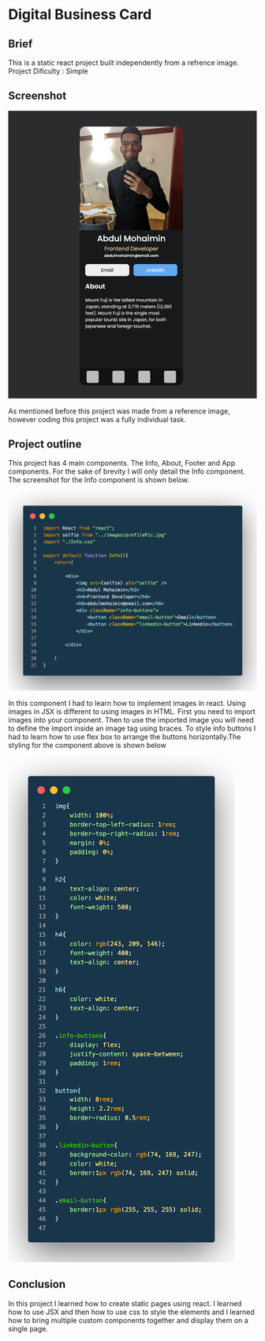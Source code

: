 # Digital Business Card

## Brief
This is a static react project built independently from a refrence image. Project Dificulty : Simple

## Screenshot
![](images/digital-business-card.png)

As mentioned before this project was made from a reference image, however coding this project was a fully individual task.

## Project outline
This project has 4 main components. The  Info, About, Footer and App components. For the sake of brevity I will only detail the Info component. The screenshot for the Info component is shown below.

![](images/digital-business-card-info-component.png)

In this component I had to learn how to implement images in react. Using images in JSX is different to using images in HTML. First you need to import images into your component. Then to use the imported  image you will need to define the import inside an image tag using braces.
To style info buttons I had to learn how to use flex box to arrange the buttons horizontally.The styling for the component above is shown below

![](images/digital-business-card-styling.png)

## Conclusion

In this project I learned how to create static pages using react. I learned how to use JSX and then how to use css to style the elements and I learned how to bring multiple custom components together and display them on a single page.
